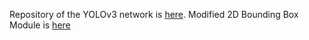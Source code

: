 Repository of the YOLOv3 network is [here](https://github.com/davidrelke/PyTorch-YOLOv3).
Modified 2D Bounding Box Module is [here](https://github.com/davidrelke/CARLA-2DBBox)
